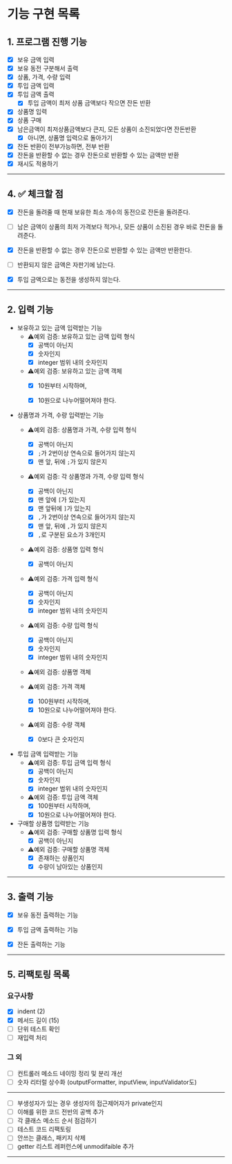 # 기능 구현 목록

## 1. 프로그램 진행 기능

- [x] 보유 금액 입력
- [x] 보유 동전 구분해서 출력
- [x] 상품, 가격, 수량 입력
- [x] 투입 금액 입력
- [x] 투입 금액 출력
  - [x] 투입 금액이 최저 상품 금액보다 작으면 잔돈 반환
- [x] 상품명 입력
- [x] 상품 구매
- [x] 남은금액이 최저상품금액보다 큰지, 모든 상품이 소진되었다면 잔돈반환
  - [x] 아니면, 상품명 입력으로 돌아가기
- [x] 잔돈 반환이 전부가능하면, 전부 반환
- [x] 잔돈을 반환할 수 없는 경우 잔돈으로 반환할 수 있는 금액만 반환
- [x] 재시도 적용하기
---


## 4. ✅ 체크할 점

- [x] 잔돈을 돌려줄 때 현재 보유한 최소 개수의 동전으로 잔돈을 돌려준다.
- [ ] 남은 금액이 상품의 최저 가격보다 적거나, 모든 상품이 소진된 경우 바로 잔돈을 돌려준다.
- [x] 잔돈을 반환할 수 없는 경우 잔돈으로 반환할 수 있는 금액만 반환한다.
- [ ] 반환되지 않은 금액은 자판기에 남는다.
- [x] 투입 금액으로는 동전을 생성하지 않는다.


---


## 2. 입력 기능

- 보유하고 있는 금액 입력받는 기능
  - ⚠️예외 검증: 보유하고 있는 금액 입력 형식
    - [x] 공백이 아닌지
    - [x] 숫자인지
    - [x] integer 범위 내의 숫자인지

  - ⚠️예외 검증: 보유하고 있는 금액 객체
    - [x] 10원부터 시작하며, 
    - [x] 10원으로 나누어떨어져야 한다.


- 상품명과 가격, 수량 입력받는 기능
  - ⚠️예외 검증: 상품명과 가격, 수량 입력 형식
    - [x] 공백이 아닌지
    - [x] `;`가 2번이상 연속으로 들어가지 않는지
    - [x] 맨 앞, 뒤에 `;`가 있지 않은지
  
  - ⚠️예외 검증: 각 상품명과 가격, 수량 입력 형식
    - [x] 공백이 아닌지
    - [x] 맨 앞에 `[`가 있는지
    - [x] 맨 앞뒤에 `]`가 있는지
    - [x] `,`가 2번이상 연속으로 들어가지 않는지
    - [x] 맨 앞, 뒤에 `,`가 있지 않은지
    - [x] `,`로 구분된 요소가 3개인지

  - ⚠️예외 검증: 상품명 입력 형식
    - [x] 공백이 아닌지
  - ⚠️예외 검증: 가격 입력 형식
    - [x] 공백이 아닌지
    - [x] 숫자인지
    - [x]  integer 범위 내의 숫자인지
  - ⚠️예외 검증: 수량 입력 형식
    - [x] 공백이 아닌지
    - [x] 숫자인지
    - [x] integer 범위 내의 숫자인지
  - ⚠️예외 검증: 상품명 객체
  
  - ⚠️예외 검증: 가격 객체
    - [x] 100원부터 시작하며, 
    - [x] 10원으로 나누어떨어져야 한다.

  - ⚠️예외 검증: 수량 객체
    - [x] 0보다 큰 숫자인지


- 투입 금액 입력받는 기능
  - ⚠️예외 검증: 투입 금액 입력 형식
    - [x] 공백이 아닌지
    - [x] 숫자인지
    - [x] integer 범위 내의 숫자인지

  - ⚠️예외 검증: 투입 금액 객체  
    - [x] 100원부터 시작하며,
    - [x] 10원으로 나누어떨어져야 한다.

- 구매할 상품명 입력받는 기능
  - ⚠️예외 검증: 구매할 상품명 입력 형식
    - [x] 공백이 아닌지

  - ⚠️예외 검증: 구매할 상품명 객체
    - [x] 존재하는 상품인지
    - [x] 수량이 남아있는 상품인지
 
---

## 3. 출력 기능

- [x] 보유 동전 출력하는 기능
- [x] 투입 금액 출력하는 기능
- [x] 잔돈 출력하는 기능


---


## 5. 리팩토링 목록
### 요구사항
- [x] indent (2)
- [x] 메서드 길이 (15)
- [ ] 단위 테스트 확인
- [ ] 재입력 처리 
### 그 외
- [ ] 컨트롤러 메소드 네이밍 정리 및 분리 개선
- [ ] 숫자 리터럴 상수화 (outputFormatter, inputView, inputValidator도)
---
- [ ] 부생성자가 있는 경우 생성자의 접근제어자가 private인지
- [ ] 이해를 위한 코드 전반의 공백 추가
- [ ] 각 클래스 메소드 순서 점검하기
- [ ] 테스트 코드 리팩토링
- [ ] 안쓰는 클래스, 패키지 삭제
- [ ] getter 리스트 레퍼런스에 unmodifaible 추가
---- 
